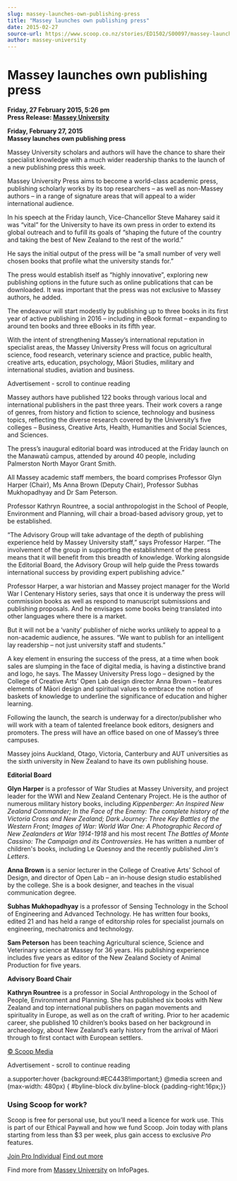 ```yaml
---
slug: massey-launches-own-publishing-press
title: "Massey launches own publishing press"
date: 2015-02-27
source-url: https://www.scoop.co.nz/stories/ED1502/S00097/massey-launches-own-publishing-press.htm
author: massey-university
---
```

Massey launches own publishing press
====================================

**Friday, 27 February 2015, 5:26 pm**  
**Press Release: [Massey University](https://info.scoop.co.nz/Massey_University)**

**Friday, February 27, 2015**  
**Massey launches own publishing press**

Massey University scholars and authors will have the chance to share their specialist knowledge with a much wider readership thanks to the launch of a new publishing press this week.

Massey University Press aims to become a world-class academic press, publishing scholarly works by its top researchers – as well as non-Massey authors – in a range of signature areas that will appeal to a wider international audience.

In his speech at the Friday launch, Vice-Chancellor Steve Maharey said it was “vital” for the University to have its own press in order to extend its global outreach and to fufill its goals of “shaping the future of the country and taking the best of New Zealand to the rest of the world.”

He says the initial output of the press will be “a small number of very well chosen books that profile what the university stands for.”

The press would establish itself as “highly innovative”, exploring new publishing options in the future such as online publications that can be downloaded. It was important that the press was not exclusive to Massey authors, he added.

The endeavour will start modestly by publishing up to three books in its first year of active publishing in 2016 – including in eBook format – expanding to around ten books and three eBooks in its fifth year.

With the intent of strengthening Massey’s international reputation in specialist areas, the Massey University Press will focus on agricultural science, food research, veterinary science and practice, public health, creative arts, education, psychology, Māori Studies, military and international studies, aviation and business.

Advertisement - scroll to continue reading





Massey authors have published 122 books through various local and international publishers in the past three years. Their work covers a range of genres, from history and fiction to science, technology and business topics, reflecting the diverse research covered by the University’s five colleges – Business, Creative Arts, Health, Humanities and Social Sciences, and Sciences.

The press’s inaugural editorial board was introduced at the Friday launch on the Manawatū campus, attended by around 40 people, including Palmerston North Mayor Grant Smith.

All Massey academic staff members, the board comprises Professor Glyn Harper (Chair), Ms Anna Brown (Deputy Chair), Professor Subhas Mukhopadhyay and Dr Sam Peterson.

  
Professor Kathryn Rountree, a social anthropologist in the School of People, Environment and Planning, will chair a broad-based advisory group, yet to be established.

“The Advisory Group will take advantage of the depth of publishing experience held by Massey University staff,” says Professor Harper. “The involvement of the group in supporting the establishment of the press means that it will benefit from this breadth of knowledge. Working alongside the Editorial Board, the Advisory Group will help guide the Press towards international success by providing expert publishing advice.”

Professor Harper, a war historian and Massey project manager for the World War I Centenary History series, says that once it is underway the press will commission books as well as respond to manuscript submissions and publishing proposals. And he envisages some books being translated into other languages where there is a market.

But it will not be a ‘vanity’ publisher of niche works unlikely to appeal to a non-academic audience, he assures. “We want to publish for an intelligent lay readership – not just university staff and students.”

A key element in ensuring the success of the press, at a time when book sales are slumping in the face of digital media, is having a distinctive brand and logo, he says. The Massey University Press logo – designed by the College of Creative Arts’ Open Lab design director Anna Brown – features elements of Māori design and spiritual values to embrace the notion of baskets of knowledge to underline the significance of education and higher learning.

Following the launch, the search is underway for a director/publisher who will work with a team of talented freelance book editors, designers and promoters. The press will have an office based on one of Massey’s three campuses.

Massey joins Auckland, Otago, Victoria, Canterbury and AUT universities as the sixth university in New Zealand to have its own publishing house.

**Editorial Board**

**Glyn Harper** is a professor of War Studies at Massey University, and project leader for the WWI and New Zealand Centenary Project. He is the author of numerous military history books, including _Kippenberger: An Inspired New Zealand Commander; In the Face of the Enemy: The complete history of the Victoria Cross and New Zealand; Dark Journey: Three Key Battles of the Western Front; Images of War: World War One: A Photographic Record of New Zealanders at War 1914-1918_ and his most recent _The Battles of Monte Cassino: The Campaign and its Controversies_. He has written a number of children's books, including Le Quesnoy and the recently published _Jim's Letters_.

**Anna Brown** is a senior lecturer in the College of Creative Arts’ School of Design, and director of Open Lab – an in-house design studio established by the college. She is a book designer, and teaches in the visual communication degree.

**Subhas Mukhopadhyay** is a professor of Sensing Technology in the School of Engineering and Advanced Technology. He has written four books, edited 21 and has held a range of editorship roles for specialist journals on engineering, mechatronics and technology.

**Sam Peterson** has been teaching Agricultural science, Science and Veterinary science at Massey for 36 years. His publishing experience includes five years as editor of the New Zealand Society of Animal Production for five years.

**Advisory Board Chair**

**Kathryn Rountree** is a professor in Social Anthropology in the School of People, Environment and Planning. She has published six books with New Zealand and top international publishers on pagan movements and spirituality in Europe, as well as on the craft of writing. Prior to her academic career, she published 10 children’s books based on her background in archaeology, about New Zealand’s early history from the arrival of Māori through to first contact with European settlers.

  

[© Scoop Media](http://www.scoop.co.nz/about/terms.html)  

Advertisement - scroll to continue reading



a.supporter:hover {background:#EC4438!important;} @media screen and (max-width: 480px) { #byline-block div.byline-block {padding-right:16px;}}

### Using Scoop for work?

Scoop is free for personal use, but you’ll need a licence for work use. This is part of our Ethical Paywall and how we fund Scoop. Join today with plans starting from less than $3 per week, plus gain access to exclusive _Pro_ features.  
  
[Join Pro Individual](https://pro.scoop.co.nz/Individual/?from=ProIn24) [Find out more](https://pro.scoop.co.nz/using-scoop-for-work/?from=ProIn24)

Find more from [Massey University](https://info.scoop.co.nz/Massey_University) on InfoPages.
